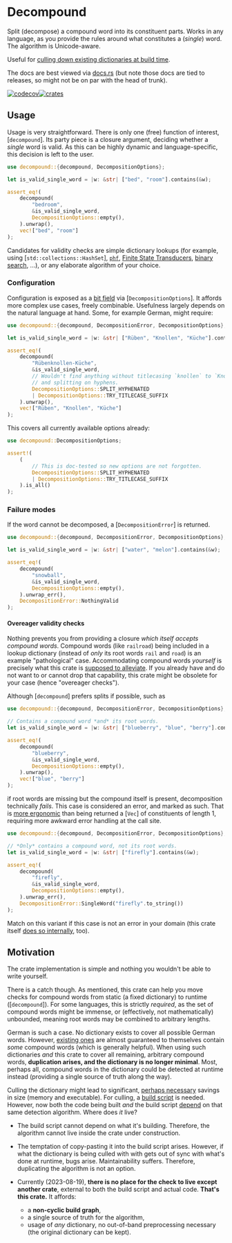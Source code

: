 # Decompound

Split (decompose) a compound word into its constituent parts. Works in any language, as
you provide the rules around what constitutes a (*single*) word. The algorithm is
Unicode-aware.

Useful for [culling down existing dictionaries at build time](#motivation).

The docs are best viewed via [docs.rs](https://docs.rs/decompound) (but note those docs
are tied to releases, so might not be on par with the head of trunk).

[![codecov](https://codecov.io/github/alexpovel/decompound/graph/badge.svg?token=VCCO4HF6MT)](https://codecov.io/github/alexpovel/decompound)[![crates](https://img.shields.io/crates/v/decompound.svg)](https://crates.io/crates/decompound)

## Usage

Usage is very straightforward. There is only one (free) function of interest,
[`decompound`]. Its party piece is a closure argument, deciding whether a *single* word
is valid. As this can be highly dynamic and language-specific, this decision is left to
the user.

```rust
use decompound::{decompound, DecompositionOptions};

let is_valid_single_word = |w: &str| ["bed", "room"].contains(&w);

assert_eq!(
    decompound(
        "bedroom",
        &is_valid_single_word,
        DecompositionOptions::empty(),
    ).unwrap(),
    vec!["bed", "room"]
);
```

Candidates for validity checks are simple dictionary lookups (for example, using
[`std::collections::HashSet`], [`phf`](https://crates.io/crates/phf), [Finite State
Transducers](https://docs.rs/fst/latest/fst/), [binary
search](https://docs.rs/b4s/latest/b4s/), ...), or any elaborate algorithm of your
choice.

### Configuration

Configuration is exposed as a [bit
field](https://docs.rs/bitflags/latest/bitflags/index.html) via
[`DecompositionOptions`]. It affords more complex use cases, freely combinable.
Usefulness largely depends on the natural language at hand. Some, for example German,
might require:

```rust
use decompound::{decompound, DecompositionError, DecompositionOptions};

let is_valid_single_word = |w: &str| ["Rüben", "Knollen", "Küche"].contains(&w);

assert_eq!(
    decompound(
        "Rübenknollen-Küche",
        &is_valid_single_word,
        // Wouldn't find anything without titlecasing `knollen` to `Knollen`,
        // and splitting on hyphens.
        DecompositionOptions::SPLIT_HYPHENATED
        | DecompositionOptions::TRY_TITLECASE_SUFFIX
    ).unwrap(),
    vec!["Rüben", "Knollen", "Küche"]
);
```

This covers all currently available options already:

```rust
use decompound::DecompositionOptions;

assert!(
    (
        // This is doc-tested so new options are not forgotten.
        DecompositionOptions::SPLIT_HYPHENATED
        | DecompositionOptions::TRY_TITLECASE_SUFFIX
    ).is_all()
);
```

### Failure modes

If the word cannot be decomposed, a [`DecompositionError`] is returned.

```rust
use decompound::{decompound, DecompositionError, DecompositionOptions};

let is_valid_single_word = |w: &str| ["water", "melon"].contains(&w);

assert_eq!(
    decompound(
        "snowball",
        &is_valid_single_word,
        DecompositionOptions::empty(),
    ).unwrap_err(),
    DecompositionError::NothingValid
);
```

#### Overeager validity checks

Nothing prevents you from providing a closure *which itself accepts compound words*.
Compound words (like `railroad`) being included in a lookup dictionary (instead of
*only* its root words `rail` and `road`) is an example "pathological" case.
Accommodating compound words *yourself* is precisely what this crate is [supposed to
alleviate](#motivation). If you already have and do not want to or cannot drop that
capability, this crate might be obsolete for your case (hence "overeager checks").

Although [`decompound`] prefers splits if possible, such as

```rust
use decompound::{decompound, DecompositionError, DecompositionOptions};

// Contains a compound word *and* its root words.
let is_valid_single_word = |w: &str| ["blueberry", "blue", "berry"].contains(&w);

assert_eq!(
    decompound(
        "blueberry",
        &is_valid_single_word,
        DecompositionOptions::empty(),
    ).unwrap(),
    vec!["blue", "berry"]
);
```

if root words are missing but the compound itself is present, decomposition technically
*fails*. This case is considered an error, and marked as such. That is [more
ergonomic](https://lexi-lambda.github.io/blog/2019/11/05/parse-don-t-validate/) than
being returned a [`Vec`] of constituents of length 1, requiring more awkward error
handling at the call site.

```rust
use decompound::{decompound, DecompositionError, DecompositionOptions};

// *Only* contains a compound word, not its root words.
let is_valid_single_word = |w: &str| ["firefly"].contains(&w);

assert_eq!(
    decompound(
        "firefly",
        &is_valid_single_word,
        DecompositionOptions::empty(),
    ).unwrap_err(),
    DecompositionError::SingleWord("firefly".to_string())
);
```

Match on this variant if this case is not an error in your domain (this crate itself
[does so
internally](https://github.com/alexpovel/decompound/blob/b2f4151940c4c55bdb3684c2b74f6336faaf9d2e/src/lib.rs#L187-L190),
too).

## Motivation

The crate implementation is simple and nothing you wouldn't be able to write yourself.

There is a catch though. As mentioned, this crate can help you move checks for compound
words from static (a fixed dictionary) to runtime ([`decompound`]). For some languages,
this is strictly *required*, as the set of compound words might be immense, or
(effectively, not mathematically) unbounded, meaning root words may be combined to
arbitrary lengths.

German is such a case. No dictionary exists to cover all possible
German words. However, [existing ones](https://sourceforge.net/projects/germandict/) are
almost guaranteed to themselves contain *some* compound words (which is generally
helpful). When using such dictionaries *and* this crate to cover all remaining,
arbitrary compound words, **duplication arises, and the dictionary is no longer
minimal**. Most, perhaps all, compound words in the dictionary could be detected at
runtime instead (providing a single source of truth along the way).

Culling the dictionary might lead to significant, [perhaps
necessary](https://github.com/rust-lang/crates.io/issues/195) savings in size (memory
and executable). For culling, a [build
script](https://doc.rust-lang.org/cargo/reference/build-scripts.html) is needed.
However, now both the code being built *and* the build script
[depend](https://doc.rust-lang.org/cargo/reference/specifying-dependencies.html#build-dependencies)
on that same detection algorithm. Where does *it* live?

- The build script cannot depend on what it's building. Therefore, the algorithm cannot
  live inside the crate under construction.
- The temptation of copy-pasting it into the build script arises. However, if what the
  dictionary is being culled with with gets out of sync with what's done at runtime,
  bugs arise. Maintainability suffers. Therefore, duplicating the algorithm is not an
  option.
- Currently (2023-08-19), **there is no place for the check to live except another
  crate**, external to both the build script and actual code. **That's this crate.** It
  affords:

  - a **non-cyclic build graph**,
  - a single source of truth for the algorithm,
  - usage of *any* dictionary, no out-of-band preprocessing necessary (the original
  dictionary can be kept).
